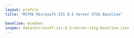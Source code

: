 ```yaml
---
layout: profile
title: "MITRE Microsoft IIS 8.5 Server STIG Baseline"

baseline: windows
inspec: data/microsoft-iis-8.5-server-stig-baseline.json
---
```

